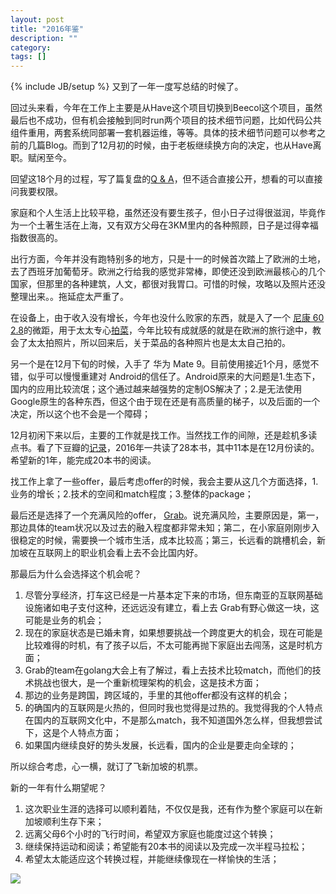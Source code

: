 ```yaml
---
layout: post
title: "2016年鉴"
description: ""
category: 
tags: []
---
```

{% include JB/setup %}
又到了一年一度写总结的时候了。

回过头来看，今年在工作上主要是从Have这个项目切换到Beecol这个项目，虽然最后也不成功，但有机会接触到同时run两个项目的技术细节问题，比如代码公共组件重用，两套系统同部署一套机器运维，等等。具体的技术细节问题可以参考之前的几篇Blog。而到了12月初的时候，由于老板继续换方向的决定，也从Have离职。赋闲至今。

回望这18个月的过程，写了篇复盘的[Q & A](https://docs.google.com/document/d/1-QiRofgaQk0N4fDaGARbMMgpSeC66nCqzBiyj5KmeMA/edit)，但不适合直接公开，想看的可以直接问我要权限。

家庭和个人生活上比较平稳，虽然还没有要生孩子，但小日子过得很滋润，毕竟作为一个土著生活在上海，又有双方父母在3KM里内的各种照顾，日子是过得幸福指数很高的。

出行方面，今年并没有跑特别多的地方，只是十一的时候首次踏上了欧洲的土地，去了西班牙加葡萄牙。欧洲之行给我的感觉非常棒，即使还没到欧洲最核心的几个国家，但那里的各种建筑，人文，都很对我胃口。可惜的时候，攻略以及照片还没整理出来。。拖延症太严重了。

在设备上，由于收入没有增长，今年也没什么败家的东西，就是入了一个 [尼康 60 2.8](http://production.xitek.com/product-a-post-id-1037-prod_from-7.html)的微距，用于太太专心[拍菜](http://www.xiachufang.com/cook/10410162/)，今年比较有成就感的就是在欧洲的旅行途中，教会了太太拍照片，所以回来后，关于菜品的各种照片也是太太自己拍的。

另一个是在12月下旬的时候，入手了 华为 Mate 9。目前使用接近1个月，感觉不错，似乎可以慢慢重建对 Android的信任了。Android原来的大问题是1.生态下，国内的应用比较流氓；这个通过越来越强势的定制OS解决了；2.是无法使用Google原生的各种东西，但这个由于现在还是有高质量的梯子，以及后面的一个决定，所以这个也不会是一个障碍；

12月初闲下来以后，主要的工作就是找工作。当然找工作的间隙，还是趁机多读点书。看了下豆瓣的[记录](https://book.douban.com/people/happyface1022/)，2016年一共读了28本书，其中11本是在12月份读的。希望新的1年，能完成20本书的阅读。

找工作上拿了一些offer，最后考虑offer的时候，我会主要从这几个方面选择，1.业务的增长；2.技术的空间和match程度；3.整体的package；

最后还是选择了一个充满风险的offer， [Grab](http://grab.careers)。说充满风险，主要原因是，第一，那边具体的team状况以及过去的融入程度都非常未知；第二，在小家庭刚刚步入很稳定的时候，需要换一个城市生活，成本比较高；第三，长远看的跳槽机会，新加坡在互联网上的职业机会看上去不会比国内好。

那最后为什么会选择这个机会呢？

1. 尽管分享经济，打车这已经是一片基本定下来的市场，但东南亚的互联网基础设施诸如电子支付这种，还远远没有建立，看上去 Grab有野心做这一块，这可能是业务的机会；
2. 现在的家庭状态是已婚未育，如果想要挑战一个跨度更大的机会，现在可能是比较难得的时机，有了孩子以后，不太可能再抛下家庭出去闯荡，这是时机方面；
3. Grab的team在golang大会上有了解过，看上去技术比较match，而他们的技术挑战也很大，是一个重新梳理架构的机会，这是技术方面；
4. 那边的业务是跨国，跨区域的，手里的其他offer都没有这样的机会；
5. 的确国内的互联网是火热的，但同时我也觉得是过热的。我觉得我的个人特点在国内的互联网文化中，不是那么match，我不知道国外怎么样，但我想尝试下，这是个人特点方面；
6. 如果国内继续良好的势头发展，长远看，国内的企业是要走向全球的；

所以综合考虑，心一横，就订了飞新加坡的机票。

新的一年有什么期望呢？

1. 这次职业生涯的选择可以顺利着陆，不仅仅是我，还有作为整个家庭可以在新加坡顺利生存下来；
2. 远离父母6个小时的飞行时间，希望双方家庭也能度过这个转换；
3. 继续保持运动和阅读；希望能有20本书的阅读以及完成一次半程马拉松；
4. 希望太太能适应这个转换过程，并能继续像现在一样愉快的生活；


![](https://ooo.0o0.ooo/2017/01/23/5885a8bbe7bd2.png)


